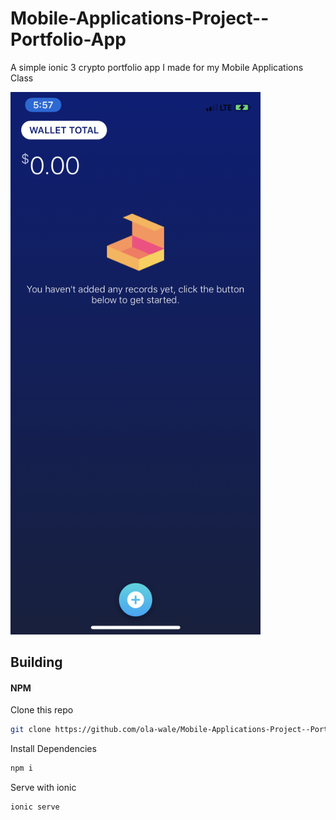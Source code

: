 # Mobile-Applications-Project--Portfolio-App


A simple ionic 3 crypto portfolio app I made for my Mobile Applications Class

<img src="images/IMG_1302.PNG" width="400">

## Building

#### NPM
Clone this repo
````bash 
git clone https://github.com/ola-wale/Mobile-Applications-Project--Portfolio-App.git
````
Install Dependencies
````bash 
npm i
````
Serve with ionic
````bash 
ionic serve
````

